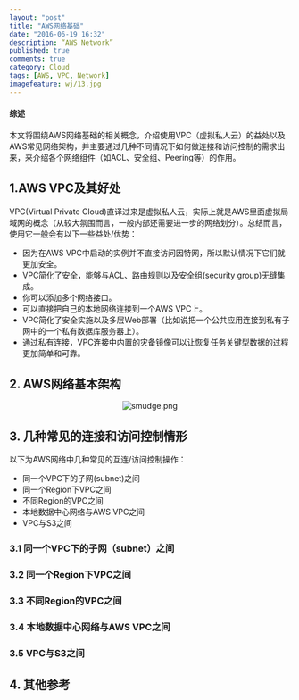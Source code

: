 ```yaml
---
layout: "post"
title: "AWS网络基础"
date: "2016-06-19 16:32"
description: “AWS Network”
published: true
comments: true
category: Cloud
tags: [AWS, VPC, Network]
imagefeature: wj/13.jpg
---
```

#### 综述
本文将围绕AWS网络基础的相关概念，介绍使用VPC（虚拟私人云）的益处以及AWS常见网络架构，并主要通过几种不同情况下如何做连接和访问控制的需求出来，来介绍各个网络组件（如ACL、安全组、Peering等）的作用。

<!--more-->

## 1.AWS VPC及其好处
VPC(Virtual Private Cloud)直译过来是虚拟私人云，实际上就是AWS里面虚拟局域网的概念（从较大氛围而言，一般内部还需要进一步的网络划分）。总结而言，使用它一般会有以下一些益处/优势：

- 因为在AWS VPC中启动的实例并不直接访问因特网，所以默认情况下它们就更加安全。
- VPC简化了安全，能够与ACL、路由规则以及安全组(security group)无缝集成。
- 你可以添加多个网络接口。
- 可以直接把自己的本地网络连接到一个AWS VPC上。
- VPC简化了安全实施以及多层Web部署（比如说把一个公共应用连接到私有子网中的一个私有数据库服务器上）。
- 通过私有连接，VPC连接中内置的灾备镜像可以让恢复任务关键型数据的过程更加简单和可靠。

## 2. AWS网络基本架构
<center><img class="center" src="{{ site.url }}/images/2016/aws-n1.png" alt="smudge.png"></center>


## 3. 几种常见的连接和访问控制情形
以下为AWS网络中几种常见的互连/访问控制操作：

- 同一个VPC下的子网(subnet)之间
- 同一个Region下VPC之间
- 不同Region的VPC之间
- 本地数据中心网络与AWS VPC之间
- VPC与S3之间

### 3.1 同一个VPC下的子网（subnet）之间

### 3.2 同一个Region下VPC之间

### 3.3 不同Region的VPC之间

### 3.4 本地数据中心网络与AWS VPC之间

### 3.5 VPC与S3之间

## 4. 其他参考
